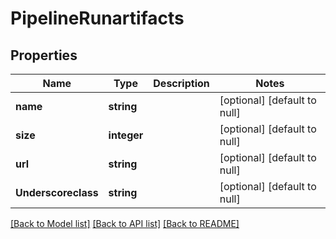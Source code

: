 # PipelineRunartifacts

## Properties
Name | Type | Description | Notes
------------ | ------------- | ------------- | -------------
**name** | **string** |  | [optional] [default to null]
**size** | **integer** |  | [optional] [default to null]
**url** | **string** |  | [optional] [default to null]
**Underscoreclass** | **string** |  | [optional] [default to null]

[[Back to Model list]](../README.md#documentation-for-models) [[Back to API list]](../README.md#documentation-for-api-endpoints) [[Back to README]](../README.md)


